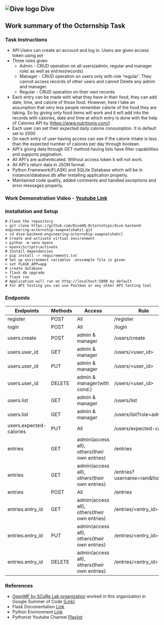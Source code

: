 ## ![Dive logo](https://user-images.githubusercontent.com/424487/219708981-f0416526-ba48-4b01-b5b3-c0eb73362718.png) Dive 
## Work summary of the Octernship Task

### Task Instructions
- API Users can create an account and log in. Users are given access token using jwt
- Three roles given
    - Admin - CRUD operation on all users(admin, regular and manager role) as well as entries(records)
    - Manager - CRUD operation on users only with role 'regular'. They cannot access records of other users and cannot Delete any admin and manager.
    - Regular - CRUD operation on their own records
- Each entry can be made with what they have in their food, they can add date, time, and calorie of those food. However, here I take an assumption that very less people remember calorie of the food they are taking. So by giving only food items will work and it will add into the records with calories, date and time at which entry is done with the help of Calories API by (https://www.nutritionix.com/)
- Each user can set their expected daily calorie consumption. It is default set to 2000
- On each entry of user having access can see if the calorie intake is less than the expected number of calories per day through boolean.
- API's giving data through GET method having lists have filter capabilities and supports pagination.
- All API's are authenticated. Without access token it will not work.
- All API's return data in JSON format.
- Python Framework(FLASK) and SQLite Database which will be in instance/database.db after installing application properly.
- Maintained code quality, added comments and handled exceptions and error messages properly.

### Work Demonstration Video - [Youtube Link](https://www.youtube.com/watch?v=zb459GNLEeg)
### Installation and Setup

```
# Clone the repository
> git clone https://github.com/DiveHQ-Octernships/dive-backend-engineering-octernship-swapnalshahil.git
> cd dive-backend-engineering-octernship-swapnalshahil
# Create and activate virtual environment
> python -m venv myenv
> myenv\Scripts\activate
# Install dependencies
> pip install -r requirements.txt
# Set up environment variables .envsample file is given
> set FLASK_APP=app
# create database
> flask db upgrade
> flask run
# Application will run on http://localhost:5000 by default
# For API testing you can use Postman or any other API testing tool
```
### Endpoints

| Endpoints               | Methods | Access                                       | Rule                           |
|-------------------------|---------|----------------------------------------------|--------------------------------|
| register                | POST    | All                                          | /register                      |
| login                   | POST    | All                                          | /login                         |
| users.create            | POST    | admin & manager                              | /users/create                  |
| users.user_id           | GET     | admin & manager                              | /users/<user_id>               |
| users.user_id           | PUT     | admin & manager                              | /users/<user_id>               |
| users.user_id           | DELETE  | admin & manager(with cond.)                  | /users/<user_id>               |
| users.list              | GET     | admin & manager                              | /users/list                    |
| users.list              | GET     | admin & manager                              | /users/list?role=admin         |
| users.expected-calories | PUT     | All                                          | /users/expected-calories       |
| entries                 | GET     | admin(access all), others(their own entries) | /entries                       |
| entries                 | GET     | admin(access all), others(their own entries) | /entries?username=ram&food=tea |
| entries                 | POST    | All                                          | /entries                       |
| entries.entry_id        | GET     | admin(access all), others(their own entries) | /entries/<entry_id>            |
| entries.entry_id        | PUT     | admin(access all), others(their own entries) | /entries/<entry_id>            |
| entries.entry_id        | DELETE  | admin(access all), others(their own entries) | /entries/<entry_id>            |


### References
- [OpenMF by SCoRe Lab organization](https://github.com/scorelab/OpenMF) worked in this organization in Google Summer of Code [(Link)](https://summerofcode.withgoogle.com/archive/2021/projects/6260374466199552/)
- Flask Documentation [Link](https://flask.palletsprojects.com/en/2.3.x/)
- Python Environment [Link](https://docs.python.org/3/library/venv.html)
- Pythonist Youtube Channel [Playlist](https://youtube.com/playlist?list=PLMOobVGrchXN5tKYdyx-d2OwwgxJuqDVH)
